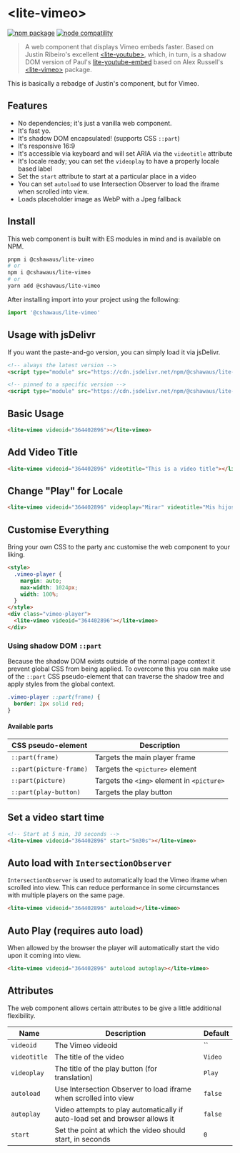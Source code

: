 # \<lite-vimeo\>

<p>
  <a href="https://npmjs.com/package/@cshawaus/lite-vimeo"><img src="https://img.shields.io/npm/v/@cshawaus/lite-vimeo.svg" alt="npm package"></a>
  <a href="https://nodejs.org/en/about/releases/"><img src="https://img.shields.io/node/v/@cshawaus/lite-vimeo.svg" alt="node compatility"></a>
</p>

> A web component that displays Vimeo embeds faster. Based on Justin Ribeiro's excellent [\<lite-youtube\>](https://github.com/justinribeiro/lite-youtube), which, in turn, is a shadow DOM version of Paul's [lite-youtube-embed](https://github.com/paulirish/lite-youtube-embed) based on Alex Russell's [\<lite-vimeo\>](https://github.com/cshawaus/lite-vimeo/) package.

This is basically a rebadge of Justin's component, but for Vimeo.

## Features

- No dependencies; it's just a vanilla web component.
- It's fast yo.
- It's shadow DOM encapsulated! (supports CSS `::part`)
- It's responsive 16:9
- It's accessible via keyboard and will set ARIA via the `videotitle` attribute
- It's locale ready; you can set the `videoplay` to have a properly locale based label
- Set the `start` attribute to start at a particular place in a video
- You can set `autoload` to use Intersection Observer to load the iframe when scrolled into view.
- Loads placeholder image as WebP with a Jpeg fallback

## Install

This web component is built with ES modules in mind and is
available on NPM.

```sh
pnpm i @cshawaus/lite-vimeo
# or
npm i @cshawaus/lite-vimeo
# or
yarn add @cshawaus/lite-vimeo
```

After installing import into your project using the following:

```js
import '@cshawaus/lite-vimeo'
```

## Usage with jsDelivr

If you want the paste-and-go version, you can simply load it via jsDelivr.

```html
<!-- always the latest version -->
<script type="module" src="https://cdn.jsdelivr.net/npm/@cshawaus/lite-vimeo/lite-vimeo.js"></script>

<!-- pinned to a specific version -->
<script type="module" src="https://cdn.jsdelivr.net/npm/@cshawaus/lite-vimeo@1.0.0/lite-vimeo.js"></script>
```

## Basic Usage

```html
<lite-vimeo videoid="364402896"></lite-vimeo>
```

## Add Video Title

```html
<lite-vimeo videoid="364402896" videotitle="This is a video title"></lite-vimeo>
```

## Change "Play" for Locale</h3>

```html
<lite-vimeo videoid="364402896" videoplay="Mirar" videotitle="Mis hijos se burlan de mi español"></lite-vimeo>
```

## Customise Everything

Bring your own CSS to the party anc customise the web component to your liking.

```html
<style>
  .vimeo-player {
    margin: auto;
    max-width: 1024px;
    width: 100%;
  }
</style>
<div class="vimeo-player">
  <lite-vimeo videoid="364402896"></lite-vimeo>
</div>
```

### Using shadow DOM `::part`

Because the shadow DOM exists outside of the normal page context it prevent global CSS from being applied. To overcome this you can make use of the `::part` CSS pseudo-element that can traverse the shadow tree and apply styles from the global context.

```css
.vimeo-player ::part(frame) {
  border: 2px solid red;
}
```

#### Available parts

| CSS pseudo-element      | Description                                |
| ----------------------- | ------------------------------------------ |
| `::part(frame)`         | Targets the main player frame              |
| `::part(picture-frame)` | Targets the `<picture>` element            |
| `::part(picture)`       | Targets the `<img>` element in `<picture>` |
| `::part(play-button)`   | Targets the play button                    |

## Set a video start time

```html
<!-- Start at 5 min, 30 seconds -->
<lite-vimeo videoid="364402896" start="5m30s"></lite-vimeo>
```

## Auto load with `IntersectionObserver`

`IntersectionObserver` is used to automatically load the Vimeo iframe when scrolled into view. This can reduce performance in some circumstances with multiple players on the same page.

```html
<lite-vimeo videoid="364402896" autoload></lite-vimeo>
```

## Auto Play (requires auto load)

When allowed by the browser the player will automatically start the vido upon it coming into view.

```html
<lite-vimeo videoid="364402896" autoload autoplay></lite-vimeo>
```

## Attributes

The web component allows certain attributes to be give a little additional
flexibility.

| Name         | Description                                                                 | Default |
| ------------ | --------------------------------------------------------------------------- | ------- |
| `videoid`    | The Vimeo videoid                                                           | ``      |
| `videotitle` | The title of the video                                                      | `Video` |
| `videoplay`  | The title of the play button (for translation)                              | `Play`  |
| `autoload`   | Use Intersection Observer to load iframe when scrolled into view            | `false` |
| `autoplay`   | Video attempts to play automatically if auto-load set and browser allows it | `false` |
| `start`      | Set the point at which the video should start, in seconds                   | `0`     |
